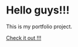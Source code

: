 # Hello guys!!! 
This is my portfolio project. 


[Check it out !!! ](https://tran-db-thai-website.herokuapp.com/)
